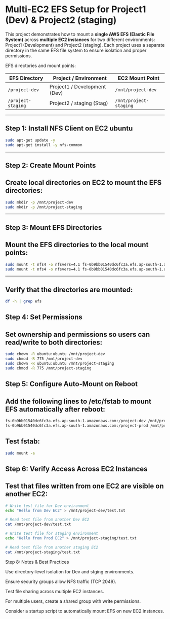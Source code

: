 # Multi-EC2 EFS Setup for Project1 (Dev) & Project2 (staging)

This project demonstrates how to mount a **single AWS EFS (Elastic File System)** across **multiple EC2 instances** for two different environments: Project1 (Development) and Project2 (staging). Each project uses a separate directory in the same EFS file system to ensure isolation and proper permissions.

EFS directories and mount points:

| EFS Directory       | Project / Environment          | EC2 Mount Point       |
|--------------------|-------------------------------|---------------------|
| `/project-dev`      | Project1 / Development (Dev)  | `/mnt/project-dev`  |
| `/project-staging`     | Project2 / staging (Stag)  | `/mnt/project-staging` |

---

## Step 1: Install NFS Client on EC2 ubuntu

```bash
sudo apt-get update -y
sudo apt-get install -y nfs-common
```
----
## Step 2: Create Mount Points
## Create local directories on EC2 to mount the EFS directories:

``` bash
sudo mkdir -p /mnt/project-dev
sudo mkdir -p /mnt/project-staging
```

-----
## Step 3: Mount EFS Directories
## Mount the EFS directories to the local mount points:
```bash
sudo mount -t nfs4 -o nfsvers=4.1 fs-0b9bb01540dc6fc3a.efs.ap-south-1.amazonaws.com:/project-dev /mnt/project-dev
sudo mount -t nfs4 -o nfsvers=4.1 fs-0b9bb01540dc6fc3a.efs.ap-south-1.amazonaws.com:/project-staging /mnt/project-staging
```
---
## Verify that the directories are mounted:
```bash
df -h | grep efs
```
## Step 4: Set Permissions
## Set ownership and permissions so users can read/write to both directories:
```bash
sudo chown -R ubuntu:ubuntu /mnt/project-dev
sudo chmod -R 775 /mnt/project-dev
sudo chown -R ubuntu:ubuntu /mnt/project-staging
sudo chmod -R 775 /mnt/project-staging

```
## Step 5: Configure Auto-Mount on Reboot
## Add the following lines to /etc/fstab to mount EFS automatically after reboot:

``` bash
fs-0b9bb01540dc6fc3a.efs.ap-south-1.amazonaws.com:/project-dev /mnt/project-dev nfs4 defaults,_netdev 0 0
fs-0b9bb01540dc6fc3a.efs.ap-south-1.amazonaws.com:/project-prod /mnt/project-stgaing nfs4 defaults,_netdev 0 0
```

## Test fstab:
``` bash
sudo mount -a
```
## Step 6: Verify Access Across EC2 Instances

## Test that files written from one EC2 are visible on another EC2:
```bash
# Write test file for Dev environment
echo "Hello from Dev EC2" > /mnt/project-dev/test.txt

# Read test file from another Dev EC2
cat /mnt/project-dev/test.txt

# Write test file for staging environment
echo "Hello from Prod EC2" > /mnt/project-staging/test.txt

# Read test file from another staging EC2
cat /mnt/project-staging/test.txt
```

Step 8: Notes & Best Practices

Use directory-level isolation for Dev and stging environments.

Ensure security groups allow NFS traffic (TCP 2049).

Test file sharing across multiple EC2 instances.

For multiple users, create a shared group with write permissions.

Consider a startup script to automatically mount EFS on new EC2 instances.